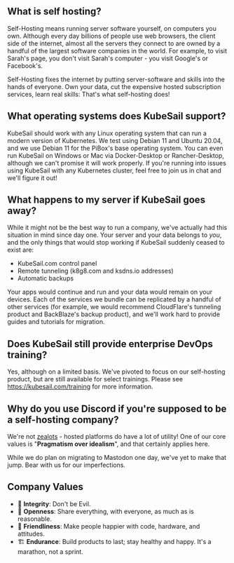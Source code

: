 ## What is self hosting?

Self-Hosting means running server software yourself, on computers you own. Although every day billions of people use web browsers, the client side of the internet, almost all the servers they connect to are owned by a handful of the largest software companies in the world. For example, to visit Sarah's page, you don't visit Sarah's computer - you visit Google's or Facebook's.

Self-Hosting fixes the internet by putting server-software and skills into the hands of everyone. Own your data, cut the expensive hosted subscription services, learn real skills: That's what self-hosting does!



## What operating systems does KubeSail support?

KubeSail should work with any Linux operating system that can run a modern version of Kubernetes. We test using Debian 11 and Ubuntu 20.04, and we use Debian 11 for the PiBox's base operating system. You can even run KubeSail on Windows or Mac via Docker-Desktop or Rancher-Desktop, although we can't promise it will work properly. If you're running into issues using KubeSail with any Kubernetes cluster, feel free to join us in chat and we'll figure it out!


## What happens to my server if KubeSail goes away?

While it might not be the best way to run a company, we've actually had this situation in mind since day one. Your server and your data belongs to *you*, and the only things that would stop working if KubeSail suddenly ceased to exist are:

- KubeSail.com control panel
- Remote tunneling (k8g8.com and ksdns.io addresses)
- Automatic backups

Your apps would continue and run and your data would remain on your devices. Each of the services we bundle can be replicated by a handful of other services (for example, we would recommend CloudFlare's tunneling product and BackBlaze's backup product), and we'll work hard to provide guides and tutorials for migration.


## Does KubeSail still provide enterprise DevOps training?

Yes, although on a limited basis. We've pivoted to focus on our self-hosting product, but are still available for select trainings. Please see https://kubesail.com/training for more information.


## Why do you use Discord if you're supposed to be a self-hosting company?

We're not [zealots](https://static.wikia.nocookie.net/starcraft/images/f/f3/Zealot_SC2_Cncpt1.jpg) - hosted platforms do have a lot of utility! One of our core values is "**Pragmatism over idealism**", and that certainly applies here.

While we do plan on migrating to Mastodon one day, we've yet to make that jump. Bear with us for our imperfections.

## Company Values

- 🦾  **Integrity**: Don't be Evil.
- 👐  **Openness**: Share everything, with everyone, as much as is reasonable.
- 💟  **Friendliness**: Make people happier with code, hardware, and attitudes.
- 🏗️  **Endurance**: Build products to last; stay healthy and happy. It's a marathon, not a sprint.
